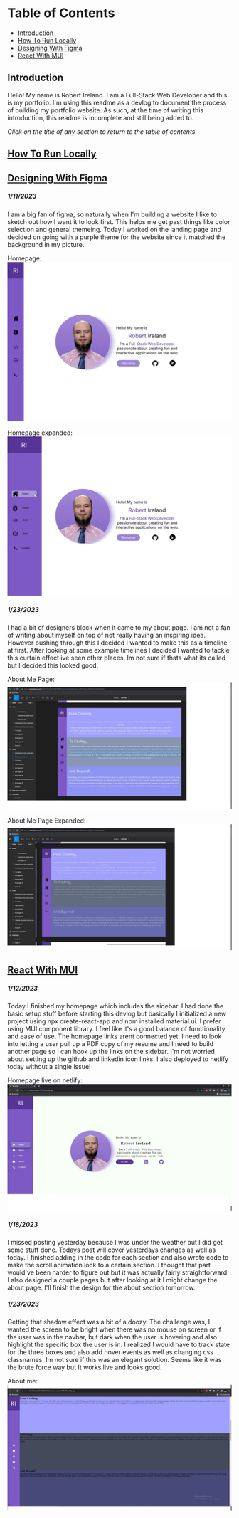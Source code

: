 # Table of Contents

- [Introduction](#introduction)
- [How To Run Locally](#how-to-run-locally)
- [Designing With Figma](#designing-with-figma)
- [React With MUI](#react-with-mui)

## Introduction

Hello! My name is Robert Ireland. I am a Full-Stack Web Developer and this is my portfolio.
I'm using this readme as a devlog to document the process of building my portfolio website. As such, at the time of writing this introduction, this readme is incomplete and still being added to.

_Click on the title of any section to return to the table of contents_

## [How To Run Locally](#table-of-contents)

## [Designing With Figma](#table-of-contents)

##### 1/11/2023

I am a big fan of figma, so naturally when I'm building a website I like to sketch out how I want it to look first. This helps me get past things like color selection and general themeing. Today I worked on the landing page and decided on going with a purple theme for the website since it matched the background in my picture.

Homepage:
![Homepage in Figma](https://github.com/RobertJIreland/Portfolio/blob/main/readmePictures/Homepage.jpg)

Homepage expanded:
![Homepage expanded in Figma](https://github.com/RobertJIreland/Portfolio/blob/main/readmePictures/Homepage-expanded.jpg)

##### 1/23/2023

I had a bit of designers block when it came to my about page. I am not a fan of writing about myself on top of not really having an inspiring idea. However pushing through this I decided I wanted to make this as a timeline at first. After looking at some example timelines I decided I wanted to tackle this curtain effect ive seen other places. Im not sure if thats what its called but I decided this looked good.

About Me Page:
![About me page in figma](https://github.com/RobertJIreland/Portfolio/blob/main/readmePictures/mui-aboutMe.jpg)

About Me Page Expanded:
![About me Page expanded](https://github.com/RobertJIreland/Portfolio/blob/main/readmePictures/mui-aboutMe-expanded.jpg)

## [React With MUI](#table-of-contents)

##### 1/12/2023

Today I finished my homepage which includes the sidebar. I had done the basic setup stuff before starting this devlog but basically I initialized a new project using npx create-react-app and npm installed material.ui. I prefer using MUI component library. I feel like it's a good balance of functionality and ease of use. The homepage links arent connected yet. I need to look into letting a user pull up a PDF copy of my resume and I need to build another page so I can hook up the links on the sidebar. I'm not worried about setting up the github and linkedin icon links. I also deployed to netlify today without a single issue!

Homepage live on netlify:
![Live screenshot of homepage](https://github.com/RobertJIreland/Portfolio/blob/main/readmePictures/react-mui.jpg)

##### 1/18/2023

I missed posting yesterday because I was under the weather but I did get some stuff done. Todays post will cover yesterdays changes as well as today. I finished adding in the code for each section and also wrote code to make the scroll animation lock to a certain section. I thought that part would've been harder to figure out but it was actually fairly straightforward. I also designed a couple pages but after looking at it I might change the about page. I'll finish the design for the about section tomorrow.

##### 1/23/2023

Getting that shadow effect was a bit of a doozy. The challenge was, I wanted the screen to be bright when there was no mouse on screen or if the user was in the navbar, but dark when the user is hovering and also highlight the specific box the user is in. I realized I would have to track state for the three boxes and also add hover events as well as changing css classnames. Im not sure if this was an elegant solution. Seems like it was the brute force way but It works live and looks good.

About me:
![About me page live](https://github.com/RobertJIreland/Portfolio/blob/main/readmePictures/about-page.jpg)
